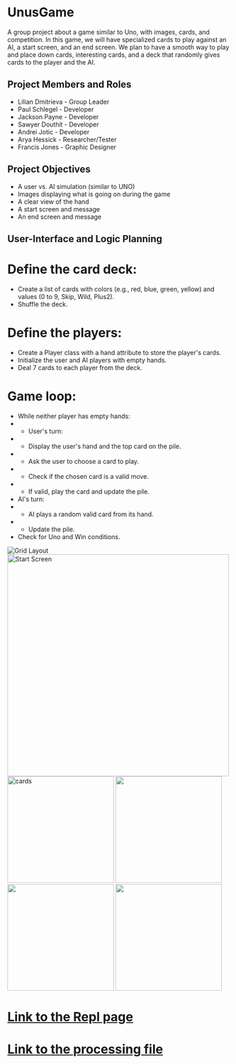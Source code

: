 # UnusGame
A group project about a game similar to Uno, with images, cards, and competition. In this game, we will have specialized cards to play against an AI, a start screen, and an end screen. We plan to have a smooth way to play and place down cards, interesting cards, and a deck that randomly gives cards to the player and the AI.

##  Project Members and Roles
* Lilian Dmitrieva - Group Leader
* Paul Schlegel - Developer
* Jackson Payne - Developer
* Sawyer Douthit - Developer
* Andrei Jotic - Developer
* Arya Hessick - Researcher/Tester
* Francis Jones - Graphic Designer

## Project Objectives

* A user vs. AI simulation (similar to UNO)
* Images displaying what is going on during the game
* A clear view of the hand
* A start screen and message
* An end screen and message

## User-Interface and Logic Planning
# Define the card deck:
* Create a list of cards with colors (e.g., red, blue, green, yellow) and values (0 to 9, Skip, Wild, Plus2).
* Shuffle the deck.
# Define the players:
* Create a Player class with a hand attribute to store the player's cards.
* Initialize the user and AI players with empty hands.
* Deal 7 cards to each player from the deck.
# Game loop:
* While neither player has empty hands:
* * User's turn:
* * Display the user's hand and the top card on the pile.
* * Ask the user to choose a card to play.
* * Check if the chosen card is a valid move.
* * If valid, play the card and update the pile.
* AI's turn:
* * AI plays a random valid card from its hand.
* * Update the pile.
* Check for Uno and Win conditions.

 ![Grid Layout](https://github.com/LilianDm/UnusGame/blob/main/images/UnusGridLayout.png?raw=true)
 <img src="https://github.com/LilianDm/UnusGame/blob/main/images/start.png?raw=true" alt="Start Screen" width="500" height="500">
 <img src="https://github.com/LilianDm/UnusGame/blob/main/images/Cards/Untitled66_20240228112148.png?raw=true" alt="cards" width="240" height="240">
 <img src= "https://github.com/LilianDm/UnusGame/blob/main/images/Cards/Untitled66_20240228112445.png?raw=true" width="240" height="240">
 <img src="https://github.com/LilianDm/UnusGame/blob/main/images/Cards/Untitled66_20240228112400.png?raw=true" width="240" height="240">
 <img src="https://github.com/LilianDm/UnusGame/blob/main/images/Cards/Cards-5.png?raw=true" width="240" height="240">

#  [Link to the Repl page](https://replit.com/join/gnumiivyfg-9622884)



# [Link to the processing file](https://github.com/LilianDm/UnusGame/files/14514322/UNNNus_Game.11.zip)
